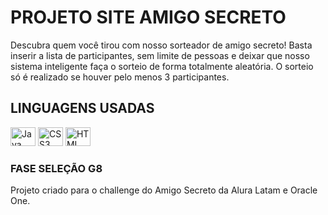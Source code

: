 <h1> PROJETO SITE AMIGO SECRETO </h1>

<p> Descubra quem você tirou com nosso sorteador de amigo secreto! 
Basta inserir a lista de participantes, sem limite de pessoas e deixar que nosso sistema inteligente faça o sorteio de forma totalmente aleatória.
O sorteio só é realizado se houver pelo menos 3 participantes.</p>

<div style= "display = inline_block" >
  <h2> LINGUAGENS USADAS </h2>
   <img aling ="center" alt="Java Script" height= "30" width ="40" src="https://cdn.jsdelivr.net/gh/devicons/devicon@latest/icons/javascript/javascript-plain.svg" />  
   <img aling ="center" alt="CSS3" height= "30" width ="40" src="https://cdn.jsdelivr.net/gh/devicons/devicon@latest/icons/css3/css3-plain.svg" />       
   <img aling ="center" alt="HTML" height= "30" width ="40" src= "https://cdn.jsdelivr.net/gh/devicons/devicon@latest/icons/html5/html5-original.svg" />                
</div>

<div>
  <h3> FASE SELEÇÃO G8 </h3>
  <p> Projeto criado para o challenge do Amigo Secreto da Alura Latam e Oracle One. </p>
</div>

